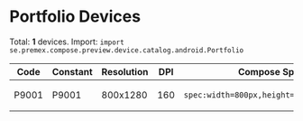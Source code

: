 # Portfolio Devices

Total: **1** devices. Import: `import se.premex.compose.preview.device.catalog.android.Portfolio`

| Code | Constant | Resolution | DPI | Compose Spec | Preview Usage |
|------|----------|------------|-----|-------------|---------------|
| P9001 | P9001 | 800x1280 | 160 | `spec:width=800px,height=1280px,dpi=160` | `@Preview(device = Portfolio.P9001)` |

<!-- Generated automatically. Do not edit manually. -->
